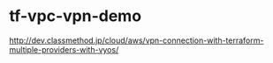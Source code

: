 tf-vpc-vpn-demo
===============

http://dev.classmethod.jp/cloud/aws/vpn-connection-with-terraform-multiple-providers-with-vyos/
